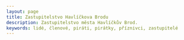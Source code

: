 ```yaml
---
layout: page
title: Zastupitelstvo Havlíčkova Brodu
description: Zastupitelstvo města Havlíčkův Brod.
keywords: lidé, členové, piráti, pirátky, příznivci, zastupitelé
---
```


